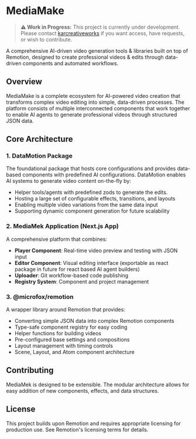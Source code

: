 # MediaMake

> **⚠️ Work in Progress:** This project is currently under development. Please contact [karcreativeworks](https://github.com/karcreativeworks) if you want access, have requests, or wish to contribute.

A comprehensive AI-driven video generation tools & libraries built on top of Remotion, designed to create professional videos & edits through data-driven components and automated workflows.

## Overview

MediaMake is a complete ecosystem for AI-powered video creation that transforms complex video editing into simple, data-driven processes. The platform consists of multiple interconnected components that work together to enable AI agents to generate professional videos through structured JSON data.

## Core Architecture

### 1. DataMotion Package

The foundational package that hosts core configurations and provides data-based components with predefined AI configurations. DataMotion enables AI systems to generate video content on-the-fly by:

- Helper tools/agents with predefined zods to generate the edits.
- Hosting a large set of configurable effects, transitions, and layouts
- Enabling multiple video variations from the same data input
- Supporting dynamic component generation for future scalability

### 2. MediaMek Application (Next.js App)

A comprehensive platform that combines:

- **Player Component**: Real-time video preview and testing with JSON input
- **Editor Component**: Visual editing interface (exportable as react package in future for react based AI agent builders)
- **Uploader**: Git workflow-based code publishing
- **Registry System**: Component and project management

### 3. @microfox/remotion

A wrapper library around Remotion that provides:

- Converting simple JSON data into complex Remotion components
- Type-safe component registry for easy coding
- Helper functions for building videos
- Pre-configured base settings and compositions
- Layout management with timing controls
- Scene, Layout, and Atom component architecture

## Contributing

MediaMek is designed to be extensible. The modular architecture allows for easy addition of new components, effects, and data structures.

## License

This project builds upon Remotion and requires appropriate licensing for production use. See Remotion's licensing terms for details.
